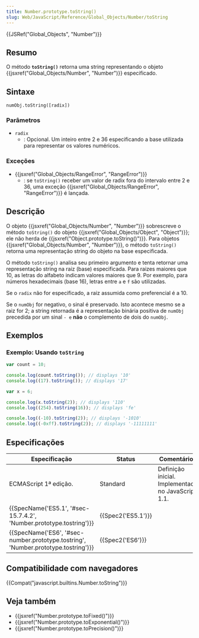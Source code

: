 ```yaml
---
title: Number.prototype.toString()
slug: Web/JavaScript/Reference/Global_Objects/Number/toString
---
```


{{JSRef("Global_Objects", "Number")}}

## Resumo

O método **`toString()`** retorna uma string representando o objeto {{jsxref("Global_Objects/Number", "Number")}} especificado.

## Sintaxe

```
numObj.toString([radix])
```

### Parâmetros

- `radix`
  - : Opcional. Um inteiro entre 2 e 36 especificando a base utilizada para representar os valores numéricos.

### Exceções

- {{jsxref("Global_Objects/RangeError", "RangeError")}}
  - : se `toString()` receber um valor de radix fora do intervalo entre 2 e 36, uma exceção {{jsxref("Global_Objects/RangeError", "RangeError")}} é lançada.

## Descrição

O objeto {{jsxref("Global_Objects/Number", "Number")}} sobrescreve o método `toString()` do objeto {{jsxref("Global_Objects/Object", "Object")}}; ele não herda de {{jsxref("Object.prototype.toString()")}}. Para objetos {{jsxref("Global_Objects/Number", "Number")}}, o método `toString()` retorna uma representação string do objeto na base especificada.

O método `toString()` analisa seu primeiro argumento e tenta retornar uma representação string na raiz (base) especificada. Para raizes maiores que 10, as letras do alfabeto indicam valores maiores que 9. Por exemplo, para números hexadecimais (base 16), letras entre `a` e `f` são utilizadas.

Se o `radix` não for especificado, a raiz assumida como preferencial é a 10.

Se o `numObj` for negativo, o sinal é preservado. Isto acontece mesmo se a raiz for 2; a string retornada é a representação binária positiva de `numObj` precedida por um sinal `- e` **não** o complemento de dois do `numObj`.

## Exemplos

### Exemplo: Usando `toString`

```js
var count = 10;

console.log(count.toString()); // displays '10'
console.log((17).toString()); // displays '17'

var x = 6;

console.log(x.toString(2)); // displays '110'
console.log((254).toString(16)); // displays 'fe'

console.log((-10).toString(2)); // displays '-1010'
console.log((-0xff).toString(2)); // displays '-11111111'
```

## Especificações

| Especificação                                                                      | Status             | Comentários                                        |
| ---------------------------------------------------------------------------------- | ------------------ | -------------------------------------------------- |
| ECMAScript 1ª edição.                                                              | Standard           | Definição inicial. Implementado no JavaScript 1.1. |
| {{SpecName('ES5.1', '#sec-15.7.4.2', 'Number.prototype.tostring')}}                | {{Spec2('ES5.1')}} |                                                    |
| {{SpecName('ES6', '#sec-number.prototype.tostring', 'Number.prototype.tostring')}} | {{Spec2('ES6')}}   |                                                    |

## Compatibilidade com navegadores

{{Compat("javascript.builtins.Number.toString")}}

## Veja também

- {{jsxref("Number.prototype.toFixed()")}}
- {{jsxref("Number.prototype.toExponential()")}}
- {{jsxref("Number.prototype.toPrecision()")}}
